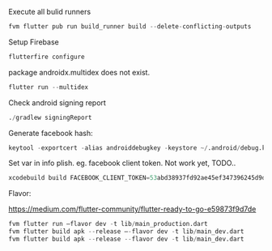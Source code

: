 Execute all bulid runners
```s
fvm flutter pub run build_runner build --delete-conflicting-outputs
```

Setup Firebase
```s
flutterfire configure
```

package androidx.multidex does not exist.
```s
flutter run --multidex
```

Check android signing report
```s
./gradlew signingReport
```

Generate facebook hash:
```s
keytool -exportcert -alias androiddebugkey -keystore ~/.android/debug.keystore | openssl sha1 -binary | openssl base64
```

Set var in info plish. eg. facebook client token. Not work yet, TODO..
```s
xcodebuild build FACEBOOK_CLIENT_TOKEN=53abd38937fd92ae45ef347396245d9d -project ios/Runner.xcodeproj -target Runner -sdk iphonesimulator
```

Flavor:

https://medium.com/flutter-community/flutter-ready-to-go-e59873f9d7de
```s
fvm flutter run –flavor dev -t lib/main_production.dart
fvm flutter build apk --release –-flavor dev -t lib/main_dev.dart
fvm flutter build apk --release --flavor dev -t lib/main_dev.dart
```